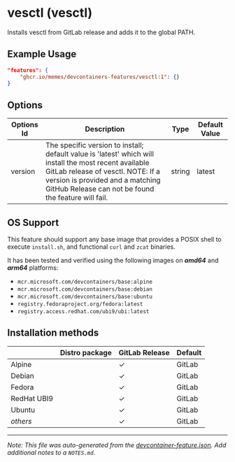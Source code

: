 
# vesctl (vesctl)

Installs vesctl from GitLab release and adds it to the global PATH.

## Example Usage

```json
"features": {
    "ghcr.io/memes/devcontainers-features/vesctl:1": {}
}
```

## Options

| Options Id | Description | Type | Default Value |
|-----|-----|-----|-----|
| version | The specific version to install; default value is 'latest' which will install the most recent available GitLab release of vesctl. NOTE: If a version is provided and a matching GitHub Release can not be found the feature will fail. | string | latest |

<!-- markdownlint-disable MD041 -->
## OS Support

This feature should support any base image that provides a POSIX shell to execute `install.sh`, and functional `curl`
and `zcat` binaries.

It has been tested and verified using the following images on ***amd64*** and ***arm64*** platforms:

* `mcr.microsoft.com/devcontainers/base:alpine`
* `mcr.microsoft.com/devcontainers/base:debian`
* `mcr.microsoft.com/devcontainers/base:ubuntu`
* `registry.fedoraproject.org/fedora:latest`
* `registry.access.redhat.com/ubi9/ubi:latest`

## Installation methods

| |Distro package|GitLab Release|Default|
|-|----|--------------|-------|
|Alpine| | &check; | GitLab |
|Debian| | &check; | GitLab |
|Fedora| | &check; | GitLab |
|RedHat UBI9| | &check; | GitLab |
|Ubuntu| | &check; | GitLab |
|*others*| | &check; | GitLab |


---

_Note: This file was auto-generated from the [devcontainer-feature.json](https://github.com/memes/devcontainers-features/blob/main/src/vesctl/devcontainer-feature.json).  Add additional notes to a `NOTES.md`._
